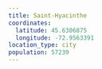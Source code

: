 ```yaml
---
title: Saint-Hyacinthe
coordinates:
  latitude: 45.6306875
  longitude: -72.9563391
location_type: city
population: 57239
---
```

